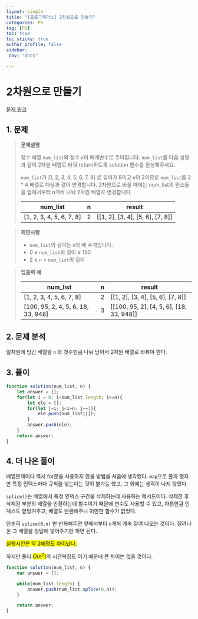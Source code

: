 ```yaml
---
layout: single
title: "[프로그래머스] 2차원으로 만들기"
categories: PS
tag: [PS]
toc: true
toc_sticky: true
author_profile: false
sidebar:
 nav: "docs"

---
```


# 2차원으로 만들기

[문제 링크](https://school.programmers.co.kr/learn/courses/30/lessons/120842)

## 1. 문제

> **문제설명**
> 
> 정수 배열 `num_list`와 정수 `n`이 매개변수로 주어집니다. `num_list`를 다음 설명과 같이 2차원 배열로 바꿔 return하도록 solution 함수를 완성해주세요.
> 
> `num_list`가 [1, 2, 3, 4, 5, 6, 7, 8] 로 길이가 8이고 `n`이 2이므로 `num_list`를 2 * 4 배열로 다음과 같이 변경합니다. 2차원으로 바꿀 때에는 num_list의 원소들을 앞에서부터 n개씩 나눠 2차원 배열로 변경합니다.
> 
> | num_list                 | n   | result                           |
> | ------------------------ | --- | -------------------------------- |
> | [1, 2, 3, 4, 5, 6, 7, 8] | 2   | [[1, 2], [3, 4], [5, 6], [7, 8]] |

> **제한사항**
> 
> - `num_list`의 길이는 `n`의 배 수개입니다.
> - 0 ≤ `num_list`의 길이 ≤ 150
> - 2 ≤ `n` < `num_list`의 길이

> **입출력 예**
> 
> | num_list                           | n   | result                                   |
> | ---------------------------------- | --- | ---------------------------------------- |
> | [1, 2, 3, 4, 5, 6, 7, 8]           | 2   | [[1, 2], [3, 4], [5, 6], [7, 8]]         |
> | [100, 95, 2, 4, 5, 6, 18, 33, 948] | 3   | [[100, 95, 2], [4, 5, 6], [18, 33, 948]] |

## 2. 문제 분석

일차원에 담긴 배열을 `n` 의 갯수만큼 나눠 담아서 2차원 배열로 바꿔야 한다. 

## 3. 풀이

```js
function solution(num_list, n) {
    let answer = [];
    for(let i = 0; i<num_list.length; i+=n){
        let ele = [];
        for(let j=i; j<i+n; j+=1){
            ele.push(num_list[j]);
        }
        answer.push(ele);
    }
    return answer;
}
```

## 4. 더 나은 풀이

배열문제이다  역시 for문을 사용하지 않을 방법을 처음에 생각했다. `map`으로 풀까 했지만 특정 인덱스마다 규칙을 넣는다는 것이 불가능 했고, 그 외에는 생각이 나지 않았다. 

`splice()`는 배열에서 특정 인덱스 구간을 삭제하는데 사용하는 메서드이다. 삭제한 후 삭제된 부분의 배열을 반환하는데 함수이기 때문에 변수도 사용할 수 있고, 자른만큼 인덱스도 앞당겨주고, 배열도 반환해주니 이만한 함수가 없었다. 

단순히 `splice(0,n)` 만 반복해주면 앞에서부터 `n`개씩 계속 잘려 나오는 것이다. 잘려나온 그 배열을 정답에 넣어주기만 하면 된다. 

<mark>실행시간은 약 2배정도 차이났다.</mark>

하지만 둘다 <mark>$O(n^2)$</mark>의 시간복잡도 이기 때문에 큰 차이는 없을 것이다.

```js
function solution(num_list, n) {
    var answer = [];

    while(num_list.length) {
        answer.push(num_list.splice(0,n));
    }

    return answer;
}
```
